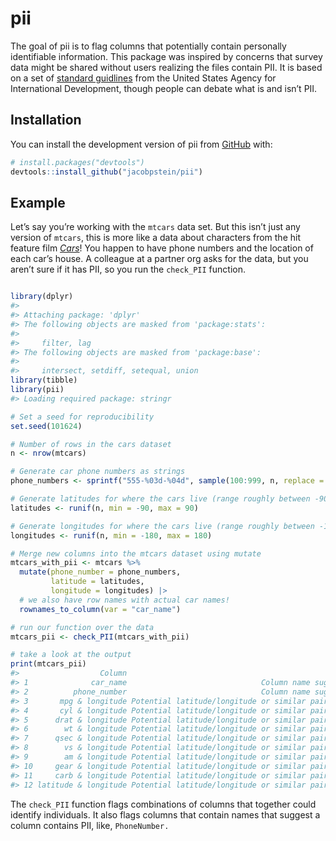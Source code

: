
<!-- README.md is generated from README.Rmd. Please edit that file -->

# pii

<!-- badges: start -->
<!-- badges: end -->

The goal of pii is to flag columns that potentially contain personally
identifiable information. This package was inspired by concerns that
survey data might be shared without users realizing the files contain
PII. It is based on a set of [standard
guidlines](https://www.usaid.gov/sites/default/files/2022-05/508saa.pdf)
from the United States Agency for International Development, though
people can debate what is and isn’t PII.

## Installation

You can install the development version of pii from
[GitHub](https://github.com/) with:

``` r
# install.packages("devtools")
devtools::install_github("jacobpstein/pii")
```

## Example

Let’s say you’re working with the `mtcars` data set. But this isn’t just
any version of `mtcars`, this is more like a data about characters from
the hit feature film [*Cars*](https://cars.disney.com)! You happen to
have phone numbers and the location of each car’s house. A colleague at
a partner org asks for the data, but you aren’t sure if it has PII, so
you run the `check_PII` function.

``` r

library(dplyr)
#> 
#> Attaching package: 'dplyr'
#> The following objects are masked from 'package:stats':
#> 
#>     filter, lag
#> The following objects are masked from 'package:base':
#> 
#>     intersect, setdiff, setequal, union
library(tibble)
library(pii)
#> Loading required package: stringr

# Set a seed for reproducibility
set.seed(101624)

# Number of rows in the cars dataset
n <- nrow(mtcars)

# Generate car phone numbers as strings
phone_numbers <- sprintf("555-%03d-%04d", sample(100:999, n, replace = TRUE), sample(1000:9999, n, replace = TRUE))

# Generate latitudes for where the cars live (range roughly between -90 and 90)
latitudes <- runif(n, min = -90, max = 90)

# Generate longitudes for where the cars live (range roughly between -180 and 180)
longitudes <- runif(n, min = -180, max = 180)

# Merge new columns into the mtcars dataset using mutate
mtcars_with_pii <- mtcars %>%
  mutate(phone_number = phone_numbers,
         latitude = latitudes,
         longitude = longitudes) |> 
  # we also have row names with actual car names!
  rownames_to_column(var = "car_name")

# run our function over the data
mtcars_pii <- check_PII(mtcars_with_pii)

# take a look at the output
print(mtcars_pii)
#>                  Column                                                Reason
#> 1              car_name                              Column name suggests PII
#> 2          phone_number                              Column name suggests PII
#> 3       mpg & longitude Potential latitude/longitude or similar pair detected
#> 4       cyl & longitude Potential latitude/longitude or similar pair detected
#> 5      drat & longitude Potential latitude/longitude or similar pair detected
#> 6        wt & longitude Potential latitude/longitude or similar pair detected
#> 7      qsec & longitude Potential latitude/longitude or similar pair detected
#> 8        vs & longitude Potential latitude/longitude or similar pair detected
#> 9        am & longitude Potential latitude/longitude or similar pair detected
#> 10     gear & longitude Potential latitude/longitude or similar pair detected
#> 11     carb & longitude Potential latitude/longitude or similar pair detected
#> 12 latitude & longitude Potential latitude/longitude or similar pair detected
```

The `check_PII` function flags combinations of columns that together
could identify individuals. It also flags columns that contain names
that suggest a column contains PII, like, `PhoneNumber.`
